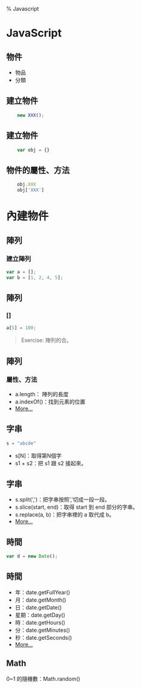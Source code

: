 % Javascript

# JavaScript

## 物件

* 物品
* 分類

## 建立物件

```js
    new XXX();
```

## 建立物件

```js
    var obj = {}
```

## 物件的屬性、方法

```js
    obj.XXX
    obj['XXX']
```

# 內建物件

## 陣列

### 建立陣列

```js
var a = [];
var b = [1, 2, 4, 5];
```

## 陣列

### []

```js
a[5] = 100;
```

> Exercise: 陣列的合。

## 陣列

### 屬性、方法

* a.length： 陣列的長度
* a.indexOf()：找到元素的位置
* [More...](https://developer.mozilla.org/en-US/docs/Web/JavaScript/Reference/Global_Objects/Array)

## 字串

```js
s = "abcde"
```

* s[N]：取得第N個字
* s1 + s2：把 s1 跟 s2 接起來。

## 字串

* s.split(',')：把字串按照','切成一段一段。
* s.slice(start, end)：取得 start 到 end 部分的字串。
* s.replace(a, b)：把字串裡的 a 取代成 b。
* [More...](https://developer.mozilla.org/en-US/docs/Web/JavaScript/Reference/Global_Objects/String/replace)

## 時間

```js
var d = new Date();
```

## 時間

* 年：date.getFullYear()
* 月：date.getMonth()
* 日：date.getDate()
* 星期：date.getDay()
* 時：date.getHours()
* 分：date.getMinutes() 
* 秒：date.getSeconds()
* [More...](https://developer.mozilla.org/en-US/docs/Web/JavaScript/Reference/Global_Objects/Date)

## Math

0~1 的隨機數：Math.random()
